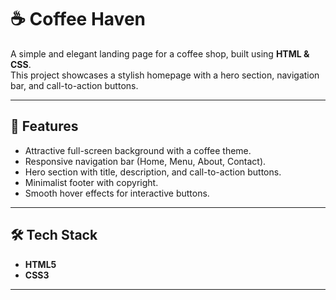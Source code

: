 # ☕ Coffee Haven

A simple and elegant landing page for a coffee shop, built using **HTML & CSS**.  
This project showcases a stylish homepage with a hero section, navigation bar, and call-to-action buttons.         

--- 

## 🚀 Features  
- Attractive full-screen background with a coffee theme. 
- Responsive navigation bar (Home, Menu, About, Contact). 
- Hero section with title, description, and call-to-action buttons.  
- Minimalist footer with copyright.
- Smooth hover effects for interactive buttons. 

---                     

## 🛠️ Tech Stack
- **HTML5**
- **CSS3**

---


